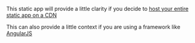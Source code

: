 This static app will provide a little clarity if you decide to [host your entire static app on a CDN](https://cdnify.com/static-hosting)

This can also provide a little context if you are using a framework like [AngularJS](https://angularjs.org/)
